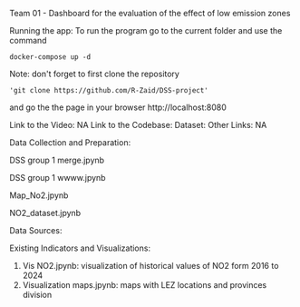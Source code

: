 Team 01 - Dashboard for the evaluation of the effect of low emission zones 

Running the app:
To run the program go to the current folder and use the command
    
    docker-compose up -d
    
Note: don't forget to first clone the repository 
    
    'git clone https://github.com/R-Zaid/DSS-project' 
    
and go the the page in your browser
http://localhost:8080

Link to the Video: NA
Link to the Codebase: 
Dataset: 
Other Links: NA

Data Collection and Preparation:
    
DSS group 1 merge.jpynb
    
DSS group 1 wwww.jpynb
    
Map_No2.jpynb
    
NO2_dataset.jpynb

Data Sources:


Existing Indicators and Visualizations:
    
1. Vis NO2.jpynb: visualization of historical values of NO2 form 2016 to 2024
2. Visualization maps.jpynb: maps with LEZ locations and provinces division

